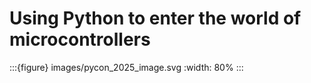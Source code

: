 # Using Python to enter the world of microcontrollers

:::{figure} images/pycon_2025_image.svg
:width: 80%
:::
